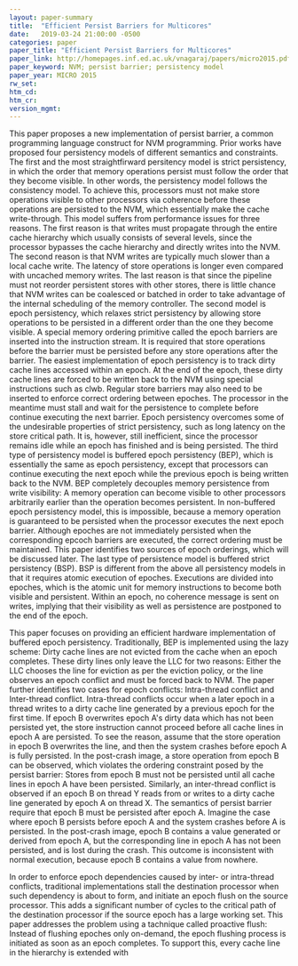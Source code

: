 ```yaml
---
layout: paper-summary
title:  "Efficient Persist Barriers for Multicores"
date:   2019-03-24 21:00:00 -0500
categories: paper
paper_title: "Efficient Persist Barriers for Multicores"
paper_link: http://homepages.inf.ed.ac.uk/vnagaraj/papers/micro2015.pdf
paper_keyword: NVM; persist barrier; persistency model
paper_year: MICRO 2015
rw_set: 
htm_cd: 
htm_cr: 
version_mgmt: 
---
```


This paper proposes a new implementation of persist barrier, a common programming language construct for NVM programming. 
Prior works have proposed four persistency models of different semantics and constraints. The first and the most straightfirward
persitency model is strict persistency, in which the order that memory operations persist must follow the order that they
become visible. In other words, the persistency model follows the consistency model. To achieve this, processors must
not make store operations visible to other processors via coherence before these operations are persisted to the NVM, which 
essentially make the cache write-through. This model suffers from performance issues for three reasons. The first reason is that
writes must propagate through the entire cache hierarchy which usually consists of several levels, since the processor 
bypasses the cache hierarchy and directly writes into the NVM. The second reason is that NVM writes are typically much slower
than a local cache write. The latency of store operations is longer even compared with uncached memory writes. The last reason
is that since the pipeline must not reorder persistent stores with other stores, there is little chance that NVM writes 
can be coalesced or batched in order to take advantage of the internal scheduling of the memory controller. The second model is 
epoch persistency, which relaxes strict persistency by allowing store operations to be persisted in a different order than
the one they become visible. A special memory ordering primitive called the epoch barriers are inserted into the instruction 
stream. It is required that store operations before the barrier must be persisted before any store operations after the 
barrier. The easiest implementation of epoch persistency is to track dirty cache lines accessed within an epoch. At the end 
of the epoch, these dirty cache lines are forced to be written back to the NVM using special instructions such as clwb.
Regular store barriers may also need to be inserted to enforce correct ordering between epoches. The processor in the meantime
must stall and wait for the persistence to complete before continue executing the next barrier. Epoch persistency overcomes
some of the undesirable properties of strict persistency, such as long latency on the store critical path. It is, however,
still inefficient, since the processor remains idle while an epoch has finished and is being persisted. The third type 
of persistency model is buffered epoch persistency (BEP), which is essentially the same as epoch persistency, except that 
processors can continue executing the next epoch while the previous epoch is being written back to the NVM. BEP completely
decouples memory persistence from write visibility: A memory operation can become visible to other processors arbitrarily
earlier than the operation becomes persistent. In non-buffered epoch persistency model, this is impossible, because a memory
operation is guaranteed to be persisted when the processor executes the next epoch barrier. Although epoches are not immediately
persisted when the corresponding epcoch barriers are executed, the correct ordering must be maintained. This paper identifies two
sources of epoch orderings, which will be discussed later. The last type of persistence model is buffered strict persistency (BSP).
BSP is different from the above all persistency models in that it requires atomic execution of epoches. Executions are divided
into epoches, which is the atomic unit for memory instructions to become both visible and persistent. Within an epoch, no 
coherence message is sent on writes, implying that their visibility as well as persistence are postponed to the end of the 
epoch.

This paper focuses on providing an efficient hardware implementation of buffered epoch persistency. Traditionally, BEP
is implemented using the lazy scheme: Dirty cache lines are not evicted from the cache when an epoch completes. These 
dirty lines only leave the LLC for two reasons: Either the LLC chooses the line for eviction as per the eviction policy,
or the line observes an epoch conflict and must be forced back to NVM. The paper further identifies two cases for epoch
conflicts: Intra-thread conflict and Inter-thread conflict. Intra-thread conflicts occur when a later epoch in a thread
writes to a dirty cache line generated by a previous epoch for the first time. If epoch B overwrites epoch A's dirty data
which has not been persisted yet, the store instruction cannot proceed before all cache lines in epoch A are persisted.
To see the reason, assume that the store operation in epoch B overwrites the line, and then the system crashes before epoch
A is fully persisted. In the post-crash image, a store operation from epoch B can be observed, which violates the ordering
constraint posed by the persist barrier: Stores from epoch B must not be persisted until all cache lines in epoch A have
been persisted. Similarly, an inter-thread conflict is observed if an epoch B on thread Y reads from or writes to a
dirty cache line generated by epoch A on thread X. The semantics of persist barrier require that epoch B must be persisted
after epoch A. Imagine the case where epoch B persists before epoch A and the system crashes before A is persisted. In 
the post-crash image, epoch B contains a value generated or derived from epoch A, but the corresponding line in epoch A
has not been persisted, and is lost during the crash. This outcome is inconsistent with normal execution, because epoch
B contains a value from nowhere.

In order to enforce epoch dependencies caused by inter- or intra-thread conflicts, traditional implementations stall
the destination processor when such dependency is about to form, and initiate an epoch flush on the source processor.
This adds a significant number of cycles to the critical path of the destination processor if the source epoch has a large
working set. This paper addresses the problem using a tachnique called proactive flush: Instead of flushing epoches 
only on-demand, the epoch flushing process is initiated as soon as an epoch completes. To support this, every cache line
in the hierarchy is extended with 